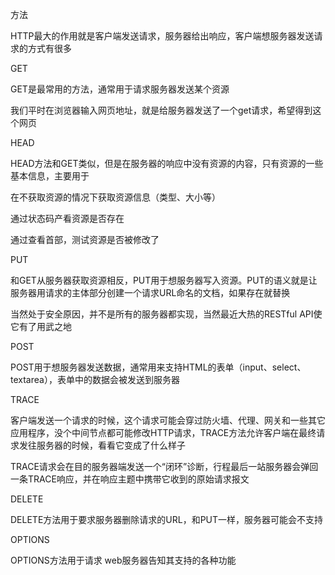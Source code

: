 方法

HTTP最大的作用就是客户端发送请求，服务器给出响应，客户端想服务器发送请求的方式有很多

GET

GET是最常用的方法，通常用于请求服务器发送某个资源

我们平时在浏览器输入网页地址，就是给服务器发送了一个get请求，希望得到这个网页

HEAD

HEAD方法和GET类似，但是在服务器的响应中没有资源的内容，只有资源的一些基本信息，主要用于

在不获取资源的情况下获取资源信息（类型、大小等）

通过状态码产看资源是否存在

通过查看首部，测试资源是否被修改了

PUT

和GET从服务器获取资源相反，PUT用于想服务器写入资源。PUT的语义就是让服务器用请求的主体部分创建一个请求URL命名的文档，如果存在就替换

当然处于安全原因，并不是所有的服务器都实现，当然最近大热的RESTful API使它有了用武之地

POST

POST用于想服务器发送数据，通常用来支持HTML的表单（input、select、textarea），表单中的数据会被发送到服务器

TRACE

客户端发送一个请求的时候，这个请求可能会穿过防火墙、代理、网关和一些其它应用程序，没个中间节点都可能修改HTTP请求，TRACE方法允许客户端在最终请求发往服务器的时候，看看它变成了什么样子

TRACE请求会在目的服务器端发送一个“闭环”诊断，行程最后一站服务器会弹回一条TRACE响应，并在响应主题中携带它收到的原始请求报文

DELETE

DELETE方法用于要求服务器删除请求的URL，和PUT一样，服务器可能会不支持

OPTIONS

OPTIONS方法用于请求 web服务器告知其支持的各种功能